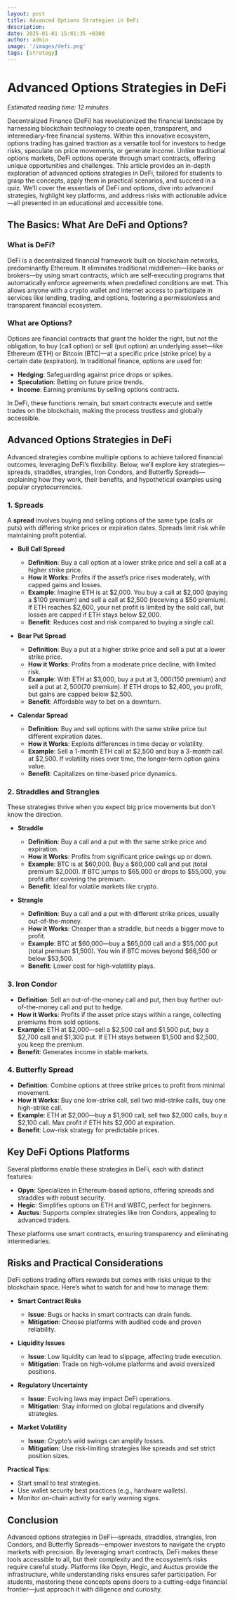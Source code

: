 ```yaml
---
layout: post
title: Advanced Options Strategies in DeFi
description: 
date: 2025-01-01 15:01:35 +0300
author: admin
image: '/images/defi.png'
tags: [strategy]
---
```


# Advanced Options Strategies in DeFi

*Estimated reading time: 12 minutes*

Decentralized Finance (DeFi) has revolutionized the financial landscape by harnessing blockchain technology to create open, transparent, and intermediary-free financial systems. Within this innovative ecosystem, options trading has gained traction as a versatile tool for investors to hedge risks, speculate on price movements, or generate income. Unlike traditional options markets, DeFi options operate through smart contracts, offering unique opportunities and challenges. This article provides an in-depth exploration of advanced options strategies in DeFi, tailored for students to grasp the concepts, apply them in practical scenarios, and succeed in a quiz. We’ll cover the essentials of DeFi and options, dive into advanced strategies, highlight key platforms, and address risks with actionable advice—all presented in an educational and accessible tone.

## The Basics: What Are DeFi and Options?

### What is DeFi?
DeFi is a decentralized financial framework built on blockchain networks, predominantly Ethereum. It eliminates traditional middlemen—like banks or brokers—by using smart contracts, which are self-executing programs that automatically enforce agreements when predefined conditions are met. This allows anyone with a crypto wallet and internet access to participate in services like lending, trading, and options, fostering a permissionless and transparent financial ecosystem.

### What are Options?
Options are financial contracts that grant the holder the right, but not the obligation, to buy (call option) or sell (put option) an underlying asset—like Ethereum (ETH) or Bitcoin (BTC)—at a specific price (strike price) by a certain date (expiration). In traditional finance, options are used for:
- **Hedging**: Safeguarding against price drops or spikes.
- **Speculation**: Betting on future price trends.
- **Income**: Earning premiums by selling options contracts.

In DeFi, these functions remain, but smart contracts execute and settle trades on the blockchain, making the process trustless and globally accessible.

## Advanced Options Strategies in DeFi

Advanced strategies combine multiple options to achieve tailored financial outcomes, leveraging DeFi’s flexibility. Below, we’ll explore key strategies—spreads, straddles, strangles, Iron Condors, and Butterfly Spreads—explaining how they work, their benefits, and hypothetical examples using popular cryptocurrencies.

### 1. Spreads
A **spread** involves buying and selling options of the same type (calls or puts) with differing strike prices or expiration dates. Spreads limit risk while maintaining profit potential.

- **Bull Call Spread**  
  - **Definition**: Buy a call option at a lower strike price and sell a call at a higher strike price.  
  - **How it Works**: Profits if the asset’s price rises moderately, with capped gains and losses.  
  - **Example**: Imagine ETH is at $2,000. You buy a call at $2,000 (paying a $100 premium) and sell a call at $2,500 (receiving a $50 premium). If ETH reaches $2,600, your net profit is limited by the sold call, but losses are capped if ETH stays below $2,000.  
  - **Benefit**: Reduces cost and risk compared to buying a single call.

- **Bear Put Spread**  
  - **Definition**: Buy a put at a higher strike price and sell a put at a lower strike price.  
  - **How it Works**: Profits from a moderate price decline, with limited risk.  
  - **Example**: With ETH at $3,000, buy a put at $3,000 ($150 premium) and sell a put at $2,500 ($70 premium). If ETH drops to $2,400, you profit, but gains are capped below $2,500.  
  - **Benefit**: Affordable way to bet on a downturn.

- **Calendar Spread**  
  - **Definition**: Buy and sell options with the same strike price but different expiration dates.  
  - **How it Works**: Exploits differences in time decay or volatility.  
  - **Example**: Sell a 1-month ETH call at $2,500 and buy a 3-month call at $2,500. If volatility rises over time, the longer-term option gains value.  
  - **Benefit**: Capitalizes on time-based price dynamics.

### 2. Straddles and Strangles
These strategies thrive when you expect big price movements but don’t know the direction.

- **Straddle**  
  - **Definition**: Buy a call and a put with the same strike price and expiration.  
  - **How it Works**: Profits from significant price swings up or down.  
  - **Example**: BTC is at $60,000. Buy a $60,000 call and put (total premium $2,000). If BTC jumps to $65,000 or drops to $55,000, you profit after covering the premium.  
  - **Benefit**: Ideal for volatile markets like crypto.

- **Strangle**  
  - **Definition**: Buy a call and a put with different strike prices, usually out-of-the-money.  
  - **How it Works**: Cheaper than a straddle, but needs a bigger move to profit.  
  - **Example**: BTC at $60,000—buy a $65,000 call and a $55,000 put (total premium $1,500). You win if BTC moves beyond $66,500 or below $53,500.  
  - **Benefit**: Lower cost for high-volatility plays.

### 3. Iron Condor
- **Definition**: Sell an out-of-the-money call and put, then buy further out-of-the-money call and put to hedge.  
- **How it Works**: Profits if the asset price stays within a range, collecting premiums from sold options.  
- **Example**: ETH at $2,000—sell a $2,500 call and $1,500 put, buy a $2,700 call and $1,300 put. If ETH stays between $1,500 and $2,500, you keep the premium.  
- **Benefit**: Generates income in stable markets.

### 4. Butterfly Spread
- **Definition**: Combine options at three strike prices to profit from minimal movement.  
- **How it Works**: Buy one low-strike call, sell two mid-strike calls, buy one high-strike call.  
- **Example**: ETH at $2,000—buy a $1,900 call, sell two $2,000 calls, buy a $2,100 call. Max profit if ETH hits $2,000 at expiration.  
- **Benefit**: Low-risk strategy for predictable prices.

## Key DeFi Options Platforms
Several platforms enable these strategies in DeFi, each with distinct features:
- **Opyn**: Specializes in Ethereum-based options, offering spreads and straddles with robust security.  
- **Hegic**: Simplifies options on ETH and WBTC, perfect for beginners.  
- **Auctus**: Supports complex strategies like Iron Condors, appealing to advanced traders.  

These platforms use smart contracts, ensuring transparency and eliminating intermediaries.

## Risks and Practical Considerations
DeFi options trading offers rewards but comes with risks unique to the blockchain space. Here’s what to watch for and how to manage them:

- **Smart Contract Risks**  
  - **Issue**: Bugs or hacks in smart contracts can drain funds.  
  - **Mitigation**: Choose platforms with audited code and proven reliability.

- **Liquidity Issues**  
  - **Issue**: Low liquidity can lead to slippage, affecting trade execution.  
  - **Mitigation**: Trade on high-volume platforms and avoid oversized positions.

- **Regulatory Uncertainty**  
  - **Issue**: Evolving laws may impact DeFi operations.  
  - **Mitigation**: Stay informed on global regulations and diversify strategies.

- **Market Volatility**  
  - **Issue**: Crypto’s wild swings can amplify losses.  
  - **Mitigation**: Use risk-limiting strategies like spreads and set strict position sizes.

**Practical Tips**:  
- Start small to test strategies.  
- Use wallet security best practices (e.g., hardware wallets).  
- Monitor on-chain activity for early warning signs.

## Conclusion
Advanced options strategies in DeFi—spreads, straddles, strangles, Iron Condors, and Butterfly Spreads—empower investors to navigate the crypto markets with precision. By leveraging smart contracts, DeFi makes these tools accessible to all, but their complexity and the ecosystem’s risks require careful study. Platforms like Opyn, Hegic, and Auctus provide the infrastructure, while understanding risks ensures safer participation. For students, mastering these concepts opens doors to a cutting-edge financial frontier—just approach it with diligence and curiosity.
